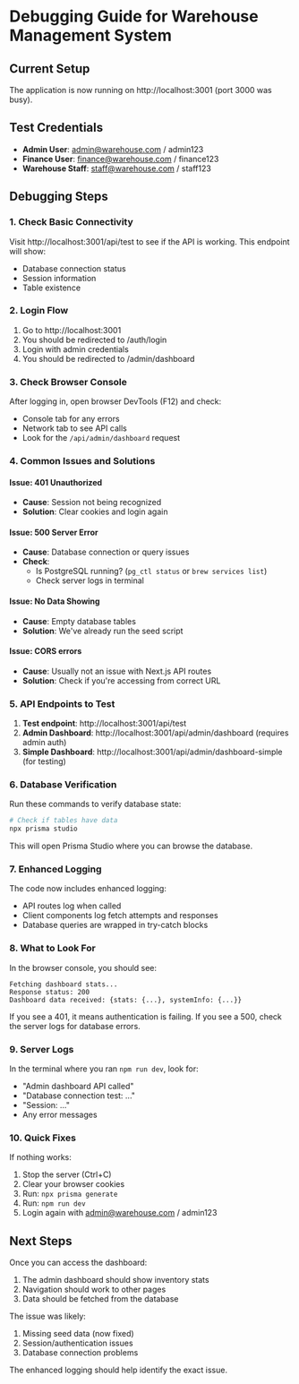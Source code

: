# Debugging Guide for Warehouse Management System

## Current Setup

The application is now running on http://localhost:3001 (port 3000 was busy).

## Test Credentials

- **Admin User**: admin@warehouse.com / admin123
- **Finance User**: finance@warehouse.com / finance123
- **Warehouse Staff**: staff@warehouse.com / staff123

## Debugging Steps

### 1. Check Basic Connectivity

Visit http://localhost:3001/api/test to see if the API is working. This endpoint will show:
- Database connection status
- Session information
- Table existence

### 2. Login Flow

1. Go to http://localhost:3001
2. You should be redirected to /auth/login
3. Login with admin credentials
4. You should be redirected to /admin/dashboard

### 3. Check Browser Console

After logging in, open browser DevTools (F12) and check:
- Console tab for any errors
- Network tab to see API calls
- Look for the `/api/admin/dashboard` request

### 4. Common Issues and Solutions

#### Issue: 401 Unauthorized
- **Cause**: Session not being recognized
- **Solution**: Clear cookies and login again

#### Issue: 500 Server Error
- **Cause**: Database connection or query issues
- **Check**: 
  - Is PostgreSQL running? (`pg_ctl status` or `brew services list`)
  - Check server logs in terminal

#### Issue: No Data Showing
- **Cause**: Empty database tables
- **Solution**: We've already run the seed script

#### Issue: CORS errors
- **Cause**: Usually not an issue with Next.js API routes
- **Solution**: Check if you're accessing from correct URL

### 5. API Endpoints to Test

1. **Test endpoint**: http://localhost:3001/api/test
2. **Admin Dashboard**: http://localhost:3001/api/admin/dashboard (requires admin auth)
3. **Simple Dashboard**: http://localhost:3001/api/admin/dashboard-simple (for testing)

### 6. Database Verification

Run these commands to verify database state:

```bash
# Check if tables have data
npx prisma studio
```

This will open Prisma Studio where you can browse the database.

### 7. Enhanced Logging

The code now includes enhanced logging:
- API routes log when called
- Client components log fetch attempts and responses
- Database queries are wrapped in try-catch blocks

### 8. What to Look For

In the browser console, you should see:
```
Fetching dashboard stats...
Response status: 200
Dashboard data received: {stats: {...}, systemInfo: {...}}
```

If you see a 401, it means authentication is failing.
If you see a 500, check the server logs for database errors.

### 9. Server Logs

In the terminal where you ran `npm run dev`, look for:
- "Admin dashboard API called"
- "Database connection test: ..."
- "Session: ..."
- Any error messages

### 10. Quick Fixes

If nothing works:
1. Stop the server (Ctrl+C)
2. Clear your browser cookies
3. Run: `npx prisma generate`
4. Run: `npm run dev`
5. Login again with admin@warehouse.com / admin123

## Next Steps

Once you can access the dashboard:
1. The admin dashboard should show inventory stats
2. Navigation should work to other pages
3. Data should be fetched from the database

The issue was likely:
1. Missing seed data (now fixed)
2. Session/authentication issues
3. Database connection problems

The enhanced logging should help identify the exact issue.